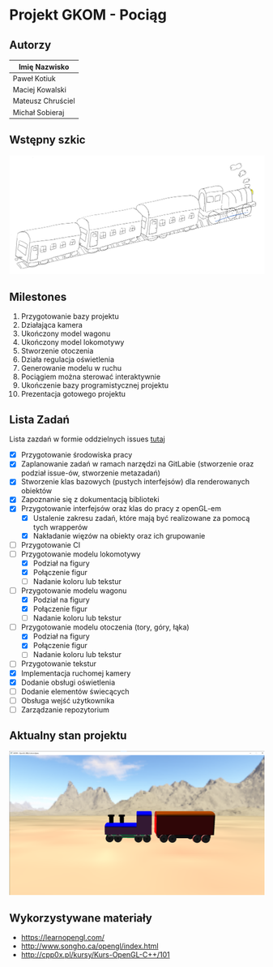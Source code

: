 # Projekt GKOM - Pociąg

## Autorzy
| Imię Nazwisko     |
| ----------------- |
| Paweł Kotiuk      |
| Maciej Kowalski   |
| Mateusz Chruściel |
| Michał Sobieraj   |

## Wstępny szkic
![Szkic](./szkic.png)



## Milestones


1. Przygotowanie bazy projektu  
2. Działająca kamera  
3. Ukończony model wagonu   
4. Ukończony model lokomotywy  
5. Stworzenie otoczenia  
6. Działa regulacja oświetlenia  
7. Generowanie modelu w ruchu
8. Pociągiem można sterować interaktywnie  
9. Ukończenie bazy programistycznej projektu
10. Prezentacja gotowego projektu  

## Lista Zadań
Lista zazdań w formie oddzielnych issues [tutaj](http://gitlab.ii.pw.edu.pl/gkom.20z/206.-pociag/-/issues?scope=all&utf8=%E2%9C%93&state=all)
- [x] Przygotowanie środowiska pracy
- [x] Zaplanowanie zadań w ramach narzędzi na GitLabie (stworzenie oraz podział issue-ów, stworzenie metazadań)
- [x] Stworzenie klas bazowych (pustych interfejsów) dla renderowanych obiektów
- [x] Zapoznanie się z dokumentacją biblioteki
- [x] Przygotowanie interfejsów oraz klas do pracy z openGL-em
    - [x] Ustalenie zakresu zadań, które mają być realizowane za pomocą tych wrapperów
    - [x] Nakładanie więzów na obiekty oraz ich grupowanie
- [ ] Przygotowanie CI
- [ ] Przygotowanie modelu lokomotywy
    - [x] Podział na figury
    - [x] Połączenie figur
    - [ ] Nadanie koloru lub tekstur
- [ ] Przygotowanie modelu wagonu
    - [x] Podział na figury
    - [x] Połączenie figur
    - [ ] Nadanie koloru lub tekstur
- [ ] Przygotowanie modelu otoczenia (tory, góry, łąka)
    - [x] Podział na figury
    - [x] Połączenie figur
    - [ ] Nadanie koloru lub tekstur
- [ ] Przygotowanie tekstur
- [x] Implementacja ruchomej kamery
- [x] Dodanie obsługi oświetlenia
- [ ] Dodanie elementów świecących
- [ ] Obsługa wejść użytkownika
- [ ] Zarządzanie repozytorium

## Aktualny stan projektu
![Screenshot](./screenshot.png)

## Wykorzystywane materiały
 - https://learnopengl.com/
 - http://www.songho.ca/opengl/index.html
 - http://cpp0x.pl/kursy/Kurs-OpenGL-C++/101
